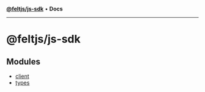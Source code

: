 [**@feltjs/js-sdk**](README.md) • **Docs**

***

# @feltjs/js-sdk

## Modules

- [client](client/README.md)
- [types](types/README.md)
